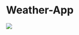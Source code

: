# Weather-App

![](https://github.com/Thiago-Batista-da-Silva-Oliveira/Weather-App/tree/main/WeatherApp)
